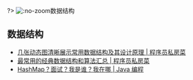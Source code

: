?> ![](https://notes.abelsu7.top/_media/stack.svg ':no-zoom')数据结构

## 数据结构

* <img src='https://notes.abelsu7.top/_media/star.svg' alt data-no-zoom></img>[几张动态图清晰展示常用数据结构及其设计原理 | 程序员私房菜](https://mp.weixin.qq.com/s/Ri-DOhKzjj8jHx_Xy3okiA)
* <img src='https://notes.abelsu7.top/_media/star.svg' alt data-no-zoom></img>[最常用的经典数据结构和算法汇总 | 程序员私房菜](https://mp.weixin.qq.com/s/WIAVIlh1yIEUcbgoHtRsxw)
* [HashMap？面试？我是谁？我在哪 | Java 编程](https://mp.weixin.qq.com/s/5tuG_kz3Xn8nwcmPstKLuw)